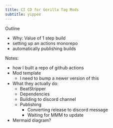 ```yaml
---
title: CI CD for Gorilla Tag Mods
subtitle: yippee
---
```


Outline

- Why: Value of 1 step build
- setting up an actions monorepo
- automatically publishing builds

Notes:

- how I built a repo of github actions
- Mod template
  - I need to bump a newer version of this
- What they actually do:
  - BeatStripper
  - Dependencies
  - Building to discord channel
  - Publishing
    - Converting release to discord message
    - Waiting for MMM to update
- Mermaid diagram?
